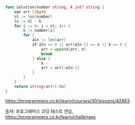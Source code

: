 ```go
func solution(number string, k int) string {
	var arr []byte
    nl := len(number)
    ln := nl - k
	for i := 0; i < nl; i++ {
		n := number[i]
		for {
            aln := len(arr)
			if aln == 0 || arr[aln-1] >= n || k == 0 {
				arr = append(arr, n)
				break
			} else {
				k--
				arr = arr[:aln-1]
			}
		}
	}
    return string(arr)[:ln]
}
```

https://programmers.co.kr/learn/courses/30/lessons/42883

출처: 프로그래머스 코딩 테스트 연습, https://programmers.co.kr/learn/challenges
